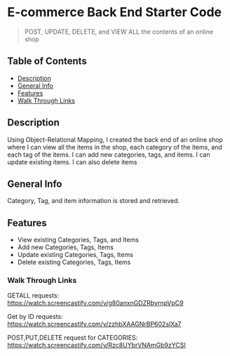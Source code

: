 # E-commerce Back End Starter Code

> POST, UPDATE, DELETE, and VIEW ALL the contents of an online shop
## Table of Contents
* [Description](#Description)
* [General Info](#General-Info)
* [Features](#Features)
* [Walk Through Links](#Walk-Through-Links)
## Description
Using Object-Relational Mapping, I created the back end of an online shop
where I can view all the items in the shop, each category of the items, and each tag of the items.
I can add new categories, tags, and items. I can update existing items. I can also delete items
## General Info
Category, Tag, and item information is stored and retrieved.
## Features
* View existing Categories, Tags, and Items
* Add new Categories, Tags, Items
* Update existing Categories, Tags, Items
* Delete existing Categories, Tags, Items
### Walk Through Links
GETALL requests:
https://watch.screencastify.com/v/g80anxnGDZRbyrnpVpC9

Get by ID requests:
https://watch.screencastify.com/v/zzhbXAAGNrBP602slXa7

POST,PUT,DELETE request for CATEGORIES:
https://watch.screencastify.com/v/Rzc8UYbrVNAmGb9zYCSI
